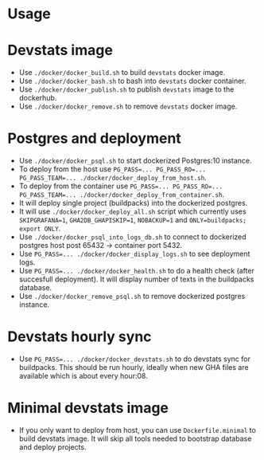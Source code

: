 # Usage

# Devstats image

- Use `./docker/docker_build.sh` to build `devstats` docker image.
- Use `./docker/docker_bash.sh` to bash into `devstats` docker container.
- Use `./docker/docker_publish.sh` to publish `devstats` image to the dockerhub.
- Use `./docker/docker_remove.sh` to remove `devstats` docker image.


# Postgres and deployment

- Use `./docker/docker_psql.sh` to start dockerized Postgres:10 instance.
- To deploy from the host use `PG_PASS=... PG_PASS_RO=... PG_PASS_TEAM=... ./docker/docker_deploy_from_host.sh`.
- To deploy from the container use `PG_PASS=... PG_PASS_RO=... PG_PASS_TEAM=... ./docker/docker_deploy_from_container.sh`.
- It will deploy single project (buildpacks) into the dockerized postgres.
- It will use `./docker/docker_deploy_all.sh` script which currently uses `SKIPGRAFANA=1`, `GHA2DB_GHAPISKIP=1`, `NOBACKUP=1` and `ONLY=buildpacks; export ONLY`.
- Use `./docker/docker_psql_into_logs_db.sh` to connect to dockerized postgres host post 65432 -> container port 5432.
- Use `PG_PASS=... ./docker/docker_display_logs.sh` to see deployment logs.
- Use `PG_PASS=... ./docker/docker_health.sh` to do a health check (after succesfull deployment). It will display number of texts in the buildpacks database.
- Use `./docker/docker_remove_psql.sh` to remove dockerized postgres instance.


# Devstats hourly sync
- Use `PG_PASS=... ./docker/docker_devstats.sh` to do devstats sync for buildpacks. This should be run hourly, ideally when new GHA files are available which is about every hour:08.


# Minimal devstats image

- If you only want to deploy from host, you can use `Dockerfile.minimal` to build devstats image. It will skip all tools needed to bootstrap database and deploy projects.
